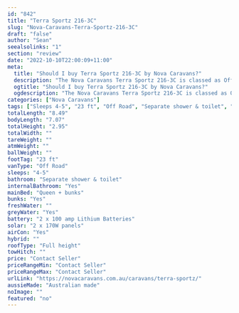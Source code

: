 ```yaml
---
id: "842"
title: "Terra Sportz 216-3C"
slug: "Nova-Caravans-Terra-Sportz-216-3C"
draft: "false"
author: "Sean"
seealsolinks: "1"
section: "review"
date: "2022-10-10T22:00:09+11:00"
meta:
  title: "Should I buy Terra Sportz 216-3C by Nova Caravans?"
  description: "The Nova Caravans Terra Sportz 216-3C is classed as Off Road, and sleeps 4-5 people. It is Australian made and comes in at 23 ft. It generally has Separate shower & toilet."
  ogtitle: "Should I buy Terra Sportz 216-3C by Nova Caravans?"
  ogdescription: "The Nova Caravans Terra Sportz 216-3C is classed as Off Road, and sleeps 4-5 people. It is Australian made and comes in at 23 ft. It generally has Separate shower & toilet."
categories: ["Nova Caravans"]
tags: ["Sleeps 4-5", "23 ft", "Off Road", "Separate shower & toilet", "Full height", "Price Unknown"]
totalLength: "8.49"
bodyLength: "7.07"
totalHeight: "2.95"
totalWidth: ""
tareWeight: ""
atmWeight: ""
ballWeight: ""
footTag: "23 ft"
vanType: "Off Road"
sleeps: "4-5"
bathroom: "Separate shower & toilet"
internalBathroom: "Yes"
mainBed: "Queen + bunks"
bunks: "Yes"
freshWater: ""
greyWater: "Yes"
battery: "2 x 100 amp Lithium Batteries"
solar: "2 x 170W panels"
airCon: "Yes"
hybrid: ""
roofType: "Full height"
towHitch: ""
price: "Contact Seller"
priceRangeMin: "Contact Seller"
priceRangeMax: "Contact Seller"
urlLink: "https://novacaravans.com.au/caravans/terra-sportz/"
aussieMade: "Australian made"
noImage: ""
featured: "no"
---
```

